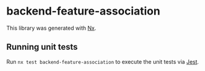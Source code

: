 # backend-feature-association

This library was generated with [Nx](https://nx.dev).

## Running unit tests

Run `nx test backend-feature-association` to execute the unit tests via [Jest](https://jestjs.io).
